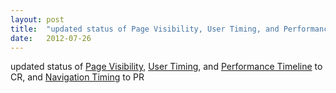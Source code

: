 ```yaml
---
layout: post
title:  "updated status of Page Visibility, User Timing, and Performance Timeline to CR, and Navigation Timing to PR"
date:   2012-07-26
---
```


updated status of <a href="http://www.w3.org/TR/page-visibility/">Page Visibility</a>, <a href="http://www.w3.org/TR/user-timing/">User Timing</a>, and <a href="http://www.w3.org/TR/performance-timeline/">Performance Timeline</a> to CR, and <a href="http://www.w3.org/TR/navigation-timing/">Navigation Timing</a> to PR

